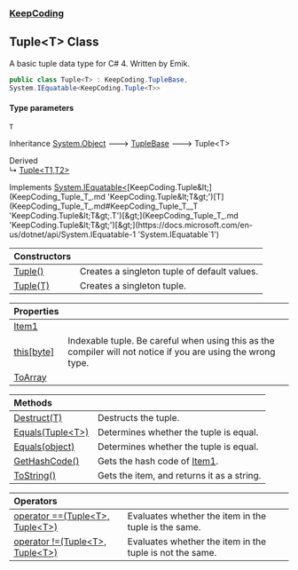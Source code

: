 ### [KeepCoding](KeepCoding.md 'KeepCoding')
## Tuple&lt;T&gt; Class
A basic tuple data type for C# 4. Written by Emik.  
```csharp
public class Tuple<T> : KeepCoding.TupleBase,
System.IEquatable<KeepCoding.Tuple<T>>
```
#### Type parameters
<a name='KeepCoding_Tuple_T__T'></a>
`T`  
  

Inheritance [System.Object](https://docs.microsoft.com/en-us/dotnet/api/System.Object 'System.Object') &#129106; [TupleBase](KeepCoding_TupleBase.md 'KeepCoding.TupleBase') &#129106; Tuple&lt;T&gt;  

Derived  
&#8627; [Tuple&lt;T1,T2&gt;](KeepCoding_Tuple_T1_T2_.md 'KeepCoding.Tuple&lt;T1,T2&gt;')  

Implements [System.IEquatable&lt;](https://docs.microsoft.com/en-us/dotnet/api/System.IEquatable-1 'System.IEquatable`1')[KeepCoding.Tuple&lt;](KeepCoding_Tuple_T_.md 'KeepCoding.Tuple&lt;T&gt;')[T](KeepCoding_Tuple_T_.md#KeepCoding_Tuple_T__T 'KeepCoding.Tuple&lt;T&gt;.T')[&gt;](KeepCoding_Tuple_T_.md 'KeepCoding.Tuple&lt;T&gt;')[&gt;](https://docs.microsoft.com/en-us/dotnet/api/System.IEquatable-1 'System.IEquatable`1')  

| Constructors | |
| :--- | :--- |
| [Tuple()](KeepCoding_Tuple_T__Tuple().md 'KeepCoding.Tuple&lt;T&gt;.Tuple()') | Creates a singleton tuple of default values.<br/> |
| [Tuple(T)](KeepCoding_Tuple_T__Tuple(T).md 'KeepCoding.Tuple&lt;T&gt;.Tuple(T)') | Creates a singleton tuple.<br/> |

| Properties | |
| :--- | :--- |
| [Item1](KeepCoding_Tuple_T__Item1.md 'KeepCoding.Tuple&lt;T&gt;.Item1') |  |
| [this[byte]](KeepCoding_Tuple_T__this_byte_.md 'KeepCoding.Tuple&lt;T&gt;.this[byte]') | Indexable tuple. Be careful when using this as the compiler will not notice if you are using the wrong type.<br/> |
| [ToArray](KeepCoding_Tuple_T__ToArray.md 'KeepCoding.Tuple&lt;T&gt;.ToArray') |  |

| Methods | |
| :--- | :--- |
| [Destruct(T)](KeepCoding_Tuple_T__Destruct(T).md 'KeepCoding.Tuple&lt;T&gt;.Destruct(T)') | Destructs the tuple.<br/> |
| [Equals(Tuple&lt;T&gt;)](KeepCoding_Tuple_T__Equals(KeepCoding_Tuple_T_).md 'KeepCoding.Tuple&lt;T&gt;.Equals(KeepCoding.Tuple&lt;T&gt;)') | Determines whether the tuple is equal.<br/> |
| [Equals(object)](KeepCoding_Tuple_T__Equals(object).md 'KeepCoding.Tuple&lt;T&gt;.Equals(object)') | Determines whether the tuple is equal.<br/> |
| [GetHashCode()](KeepCoding_Tuple_T__GetHashCode().md 'KeepCoding.Tuple&lt;T&gt;.GetHashCode()') | Gets the hash code of [Item1](KeepCoding_Tuple_T__Item1.md 'KeepCoding.Tuple&lt;T&gt;.Item1').<br/> |
| [ToString()](KeepCoding_Tuple_T__ToString().md 'KeepCoding.Tuple&lt;T&gt;.ToString()') | Gets the item, and returns it as a string.<br/> |

| Operators | |
| :--- | :--- |
| [operator ==(Tuple&lt;T&gt;, Tuple&lt;T&gt;)](KeepCoding_Tuple_T__op_Equality(KeepCoding_Tuple_T__KeepCoding_Tuple_T_).md 'KeepCoding.Tuple&lt;T&gt;.op_Equality(KeepCoding.Tuple&lt;T&gt;, KeepCoding.Tuple&lt;T&gt;)') | Evaluates whether the item in the tuple is the same.<br/> |
| [operator !=(Tuple&lt;T&gt;, Tuple&lt;T&gt;)](KeepCoding_Tuple_T__op_Inequality(KeepCoding_Tuple_T__KeepCoding_Tuple_T_).md 'KeepCoding.Tuple&lt;T&gt;.op_Inequality(KeepCoding.Tuple&lt;T&gt;, KeepCoding.Tuple&lt;T&gt;)') | Evaluates whether the item in the tuple is not the same.<br/> |
